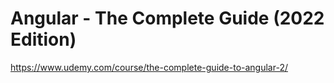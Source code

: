 # Angular - The Complete Guide (2022 Edition)

https://www.udemy.com/course/the-complete-guide-to-angular-2/
